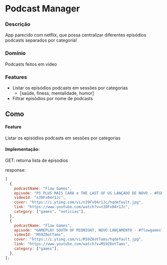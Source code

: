 # Podcast Manager

### Descrição

App parecido com netflix, que possa centralizar diferentes episódios podcasts separados por categoria!

### Domínio

Podcasts feitos em vídeo

### Features

- Listar os episódios podcasts em sessões por categorias
  - [saúde, finess, mentalidade, humor]
- Filtrar episódios por nome de podcasts

## Como

#### Feature

Listar os episódios podcasts em sessões por categorias

#### Implementação:

GET: retorna lista de episodios

response:

```js
[
  {
    podcastName: "Flow Games",
    episode: "PS PLUS MAIS CARA e THE LAST OF US LANÇADO DE NOVO - #FGN #170",
    videoId: "n39Fx04r1Jc",
    cover: "https://i.ytimg.com/vi/n39Fx04r1Jc/hqdefault.jpg",
    link: "https://www.youtube.com/watch?v=n39Fx04r1Jc",
    category: ["games", "noticias"],
  },
  {
    podcastName: "Flow Games",
    episode: "GAMEPLAY SOUTH OF MIDNIGHT, NOVO LANÇAMENTO - #flowgames",
    videoId: "MS9Z8otTams",
    cover: "https://i.ytimg.com/vi/MS9Z8otTams/hqdefault.jpg",
    link: "https://www.youtube.com/watch?v=MS9Z8otTams",
    category: ["games"],
  },
];
```
